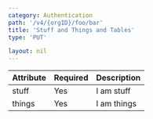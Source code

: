 ```yaml
---
category: Authentication
path: '/v4/{orgID}/foo/bar'
title: 'Stuff and Things and Tables'
type: 'PUT'

layout: nil
---
```

	

Attribute | Required | Description
------|-------|--------|
stuff|Yes | I am stuff
things | Yes | I am things


